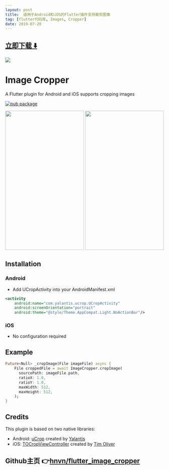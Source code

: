 ```yaml
---
layout: post
title:  适用于Android和iOS的Flutter插件支持裁剪图像
tag: [flutter代码库, Images, Cropper]
date: 2019-07-20
---
```


 


## [立即下载 ️⬇️ ](https://codeload.github.com/hnvn/flutter_image_cropper/zip/master) 


 
![](https://flutterawesome.com/content/images/2019/07/Image-Cropper.jpg)
 
>
> 
>

 
# Image Cropper

A Flutter plugin for Android and iOS supports cropping images

[![pub package](https://img.shields.io/pub/v/image_cropper.svg)](https://pub.dartlang.org/packages/image_cropper)

<p>
	<img src="https://github.com/hnvn/flutter_image_cropper/blob/master/screenshots/android.gif?raw=true" width="250" height="443"  />
	<img src="https://github.com/hnvn/flutter_image_cropper/blob/master/screenshots/ios.gif?raw=true" width="250" height="443" />
</p>

## Installation

### Android

- Add UCropActivity into your AndroidManifest.xml

````xml
<activity
    android:name="com.yalantis.ucrop.UCropActivity"
    android:screenOrientation="portrait"
    android:theme="@style/Theme.AppCompat.Light.NoActionBar"/>
````

### iOS
- No configuration required

## Example

````dart
Future<Null> _cropImage(File imageFile) async {
    File croppedFile = await ImageCropper.cropImage(
      sourcePath: imageFile.path,
      ratioX: 1.0,
      ratioY: 1.0,
      maxWidth: 512,
      maxHeight: 512,
    );
}
````

## Credits
This plugin is based on two native libraries:

- Android: [uCrop](https://github.com/Yalantis/uCrop) created by [Yalantis](https://github.com/Yalantis)
- iOS: [TOCropViewController](https://github.com/TimOliver/TOCropViewController) created by [Tim Oliver](https://twitter.com/TimOliverAU)
## Github主页 👉[hnvn/flutter_image_cropper](http://github.com/hnvn/flutter_image_cropper)